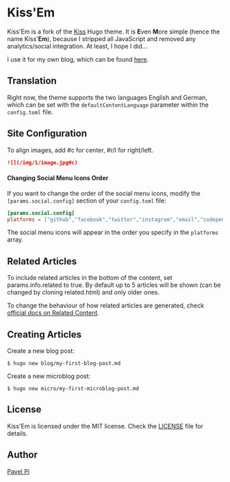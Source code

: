 # Kiss'Em

Kiss'Em is a fork of the [Kiss](https://github.com/ribice/kiss) Hugo theme. It is **E**ven **M**ore simple (hence the name Kiss'**Em**), because I stripped all JavaScript and removed any analytics/social integration. At least, I hope I did...

I use it for my own blog, which can be found [here](https://blog.pavel-pi.de "Pi's Blog").

## Translation

Right now, the theme supports the two languages English and German, which can be set with the `defaultContentLanguage` parameter within the `config.toml` file. 

## Site Configuration


To align images, add #c for center, #r/l for right/left.

```md
![](/img/1/image.jpg#c)
```

#### Changing Social Menu Icons Order

If you want to change the order of the social menu icons, modify the `[params.social.config]` section of your `config.toml` file:

```toml
[params.social.config]
platforms = ["github","facebook","twitter","instagram","email","codepen","linkedin"]
```

The social menu icons will appear in the order you specify in the `platforms` array.


## Related Articles

To include related articles in the bottom of the content, set params.info.related to true.
By default up to 5 articles will be shown (can be changed by cloning related.html) and only older ones.

To change the behaviour of how related articles are generated, check [official docs on Related Content](https://gohugo.io/content-management/related/).

## Creating Articles


Create a new blog post:

```
$ hugo new blog/my-first-blog-post.md
```

Create a new microblog post:

```
$ hugo new micro/my-first-microblog-post.md
```

## License

Kiss'Em is licensed under the MIT license. Check the [LICENSE](LICENSE.md) file for details.


## Author

[Pavel Pi](https://blog.pavel-pi.de)